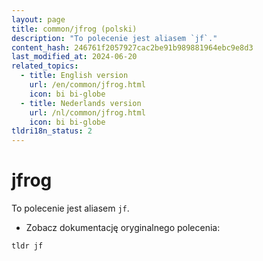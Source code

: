 ```yaml
---
layout: page
title: common/jfrog (polski)
description: "To polecenie jest aliasem `jf`."
content_hash: 246761f2057927cac2be91b989881964ebc9e8d3
last_modified_at: 2024-06-20
related_topics:
  - title: English version
    url: /en/common/jfrog.html
    icon: bi bi-globe
  - title: Nederlands version
    url: /nl/common/jfrog.html
    icon: bi bi-globe
tldri18n_status: 2
---
```

# jfrog

To polecenie jest aliasem `jf`.

- Zobacz dokumentację oryginalnego polecenia:

`tldr jf`
